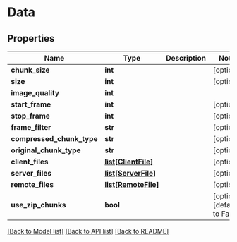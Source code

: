 # Data

## Properties
Name | Type | Description | Notes
------------ | ------------- | ------------- | -------------
**chunk_size** | **int** |  | [optional]
**size** | **int** |  | [optional]
**image_quality** | **int** |  |
**start_frame** | **int** |  | [optional]
**stop_frame** | **int** |  | [optional]
**frame_filter** | **str** |  | [optional]
**compressed_chunk_type** | **str** |  | [optional]
**original_chunk_type** | **str** |  | [optional]
**client_files** | [**list[ClientFile]**](ClientFile.md) |  | [optional]
**server_files** | [**list[ServerFile]**](ServerFile.md) |  | [optional]
**remote_files** | [**list[RemoteFile]**](RemoteFile.md) |  | [optional]
**use_zip_chunks** | **bool** |  | [optional] [default to False]

[[Back to Model list]](../README.md#documentation-for-models) [[Back to API list]](../README.md#documentation-for-api-endpoints) [[Back to README]](../README.md)
